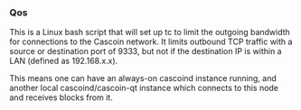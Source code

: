 ### Qos ###

This is a Linux bash script that will set up tc to limit the outgoing bandwidth for connections to the Cascoin network. It limits outbound TCP traffic with a source or destination port of 9333, but not if the destination IP is within a LAN (defined as 192.168.x.x).

This means one can have an always-on cascoind instance running, and another local cascoind/cascoin-qt instance which connects to this node and receives blocks from it.
